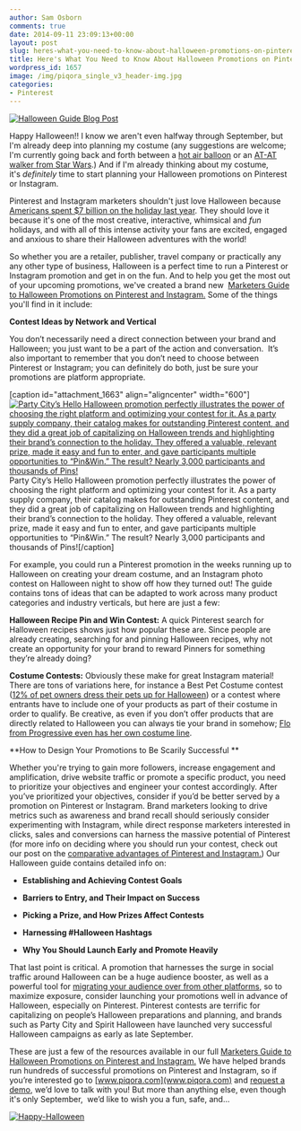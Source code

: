 ```yaml
---
author: Sam Osborn
comments: true
date: 2014-09-11 23:09:13+00:00
layout: post
slug: heres-what-you-need-to-know-about-halloween-promotions-on-pinterest-and-instagram
title: Here's What You Need to Know About Halloween Promotions on Pinterest and Instagram
wordpress_id: 1657
image: /img/piqora_single_v3_header-img.jpg
categories:
- Pinterest
---
```


[![Halloween Guide Blog Post](http://blog.piqora.com/wp-content/uploads/2014/09/Halloween-Guide-Blog-Post.jpg)](http://blog.piqora.com/wp-content/uploads/2014/09/Halloween-Guide-Blog-Post.jpg)

Happy Halloween!! I know we aren't even halfway through September, but I'm already deep into planning my costume (any suggestions are welcome; I'm currently going back and forth between a [hot air balloon](http://www.pinterest.com/pin/491033165592763428/) or an [AT-AT walker from Star Wars](http://www.pinterest.com/pin/167125836144699247/).) And if I'm already thinking about my costume, it's _definitely_ time to start planning your Halloween promotions on Pinterest or Instagram.

Pinterest and Instagram marketers shouldn't just love Halloween because [Americans spent $7 billion on the holiday last year](http://www.mihidigital.co.uk/blog/halloween-statistics-2013/). They should love it because it's one of the most creative, interactive, whimsical and _fun_ holidays, and with all of this intense activity your fans are excited, engaged and anxious to share their Halloween adventures with the world!













So whether you are a retailer, publisher, travel company or practically any any other type of business, Halloween is a perfect time to run a Pinterest or Instagram promotion and get in on the fun. And to help you get the most out of your upcoming promotions, we've created a brand new  [Marketers Guide to Halloween Promotions on Pinterest and Instagram.](http://go.piqora.com/halloween-marketers-guide.html?ls=blog) Some of the things you'll find in it include:


**Contest Ideas by Network and Vertical**
















You don’t necessarily need a direct connection between your brand and Halloween; you just want to be a part of the action and conversation.  It’s also important to remember that you don’t need to choose between Pinterest or Instagram; you can definitely do both, just be sure your promotions are platform appropriate.

[caption id="attachment_1663" align="aligncenter" width="600"][![Party City’s Hello Halloween promotion perfectly illustrates the power of choosing the right platform and optimizing your contest for it. As a party supply company, their catalog makes for outstanding Pinterest content, and they did a great job of capitalizing on Halloween trends and highlighting their brand’s connection to the holiday. They offered a valuable, relevant prize, made it easy and fun to enter, and gave participants multiple opportunities to “Pin&Win.” The result? Nearly 3,000 participants and thousands of Pins!](http://blog.piqora.com/wp-content/uploads/2014/09/Party-City-Promo-Blog.jpg)](http://blog.piqora.com/wp-content/uploads/2014/09/Party-City-Promo-Blog.jpg) Party City’s Hello Halloween promotion perfectly illustrates the power of choosing the right platform and optimizing your contest for it. As a party supply company, their catalog makes for outstanding Pinterest content, and they did a great job of capitalizing on Halloween trends and highlighting their brand’s connection to the holiday. They offered a valuable, relevant prize, made it easy and fun to enter, and gave participants multiple opportunities to “Pin&Win.” The result? Nearly 3,000 participants and thousands of Pins![/caption]

For example, you could run a Pinterest promotion in the weeks running up to Halloween on creating your dream costume, and an Instagram photo contest on Halloween night to show off how they turned out! The guide contains tons of ideas that can be adapted to work across many product categories and industry verticals, but here are just a few:













**Halloween Recipe Pin and Win Contest:** A quick Pinterest search for Halloween recipes shows just how popular these are. Since people are already creating, searching for and pinning Halloween recipes, why not create an opportunity for your brand to reward Pinners for something they’re already doing?

























**Costume Contests:** Obviously these make for great Instagram material! There are tons of variations here, for instance a Best Pet Costume contest ([12% of pet owners dress their pets up for Halloween](http://sbinfocanada.about.com/od/businessopportunities/a/halloweenopps.htm)) or a contest where entrants have to include one of your products as part of their costume in order to qualify. Be creative, as even if you don’t offer products that are directly related to Halloween you can always tie your brand in somehow; [Flo from Progressive even has her own costume line](http://www.amazon.com/Progressive-Collection-Insurance-Costume-One_Size/dp/B009B14SA2/ref=sr_1_1?ie=UTF8&qid=1409082874&sr=8-1&keywords=flo+from+progressive+costume).


**How to Design Your Promotions to Be Scarily Successful **
















Whether you're trying to gain more followers, increase engagement and amplification, drive website traffic or promote a specific product, you need to prioritize your objectives and engineer your contest accordingly. After you’ve prioritized your objectives, consider if you’d be better served by a promotion on Pinterest or Instagram. Brand marketers looking to drive metrics such as awareness and brand recall should seriously consider experimenting with Instagram, while direct response marketers interested in clicks, sales and conversions can harness the massive potential of Pinterest (for more info on deciding where you should run your contest, check out our post on the [comparative advantages of Pinterest and Instagram.](http://blog.piqora.com/pinterest-and-instagram-thoughts-from-the-2014-social-media-insider-summit/)) Our Halloween guide contains detailed info on:



	
  * **Establishing and Achieving Contest Goals**

	
  * **Barriers to Entry, and Their Impact on Success**

	
  * **Picking a Prize, and How Prizes Affect Contests**

	
  * **Harnessing #Halloween Hashtags**

	
  * **Why You Should Launch Early and Promote Heavily**


That last point is critical. A promotion that harnesses the surge in social traffic around Halloween can be a huge audience booster, as well as a powerful tool for [migrating your audience over from other platforms](http://blog.piqora.com/instagram-marketing-brand-activity-on-instagram-is-closing-in-on-facebook/), so to maximize exposure, consider launching your promotions well in advance of Halloween, especially on Pinterest. Pinterest contests are terrific for capitalizing on people’s Halloween preparations and planning, and brands such as Party City and Spirit Halloween have launched very successful Halloween campaigns as early as late September.













These are just a few of the resources available in our full [Marketers Guide to Halloween Promotions on Pinterest and Instagram.](http://go.piqora.com/halloween-marketers-guide.html?ls=blog) We have helped brands run hundreds of successful promotions on Pinterest and Instagram, so if you’re interested go to [www.piqora.com](www.piqora.com) and [request a demo](https://www.piqora.com/#request_demo), we’d love to talk with you! But more than anything else, even though it's only September,  we’d like to wish you a fun, safe, and...

[![Happy-Halloween](http://blog.piqora.com/wp-content/uploads/2014/09/Happy-Halloween.jpg)](http://blog.piqora.com/wp-content/uploads/2014/09/Happy-Halloween.jpg)





















































































